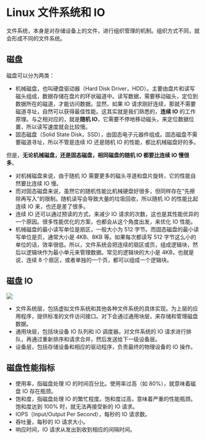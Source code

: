 # Linux 文件系统和 IO

文件系统，本身是对存储设备上的文件，进行组织管理的机制。组织方式不同，就会形成不同的文件系统。

## 磁盘

磁盘可以分为两类：

- 机械磁盘，也叫硬盘驱动器（Hard Disk Driver，HDD）。主要由盘片和读写磁头组成，数据存储在盘片的环状磁道中。读写数据，需要移动磁头，定位到数据所在的磁道，才能访问数据。显然，如果 IO 请求刚好连续，那就不需要磁道寻址，自然可以获得最佳性能。这其实就是我们熟悉的，**连续 IO** 的工作原理。与之相对应的，就是**随机 IO**，它需要不停地移动磁头，来定位数据位置，所以读写速度就会比较慢。
- 固态磁盘（Solid State Disk，SSD），由固态电子元器件组成。固态磁盘不需要磁道寻址，所以不管是连续 IO 还是随机 IO 的性能，都比机械磁盘好的多。

但是，**无论机械磁盘，还是固态磁盘，相同磁盘的随机 IO 都要比连续 IO 慢很多**。

- 对机械磁盘来说，由于随机 IO 需要更多的磁头寻道和盘片旋转，它的性能自然要比连续 IO 慢。
- 而对固态磁盘来说，虽然它的随机性能比机械硬盘好很多，但同样存在“先擦除再写入”的限制。随机读写会导致大量的垃圾回收，所以随机 IO 的性能比起连续 IO 来，也还是差了很多。
- 连续 IO 还可以通过预读的方式，来减少 IO 请求的次数，这也是其性能优异的一个原因。很多性能优化的方案，也都会从这个角度出发，来优化 IO 性能。
- 机械磁盘的最小读写单位是扇区，一般大小为 512 字节。而固态磁盘的最小读写单位是页，通常大小是 4KB、8KB 等。如果每次都读写 512 字节这么小的单位的话，效率很低。所以，文件系统会把连续的扇区或页，组成逻辑块，然后以逻辑块作为最小单元来管理数据。常见的逻辑块的大小是 4KB，也就是说，连续 8 个扇区，或者单独的一个页，都可以组成一个逻辑块。

## 磁盘 IO

![](linux-storage-stack.png)

- 文件系统层，包括虚拟文件系统和其他各种文件系统的具体实现。为上层的应用程序，提供标准的文件访问接口。对下会通过通用块层，来存储和管理磁盘数据。
- 通用块层，包括块设备 IO 队列和 IO 调度器。对文件系统的 IO 请求进行排队，再通过重新排序和请求合并，然后发送给下一级设备层。
- 设备层，包括存储设备和相应的驱动程序，负责最终的物理设备的 IO 操作。

## 磁盘性能指标

- 使用率，指磁盘处理 IO 的时间百分比。使用率过高（如 80%），就意味着磁盘 IO 存在瓶颈。
- 饱和度，指磁盘处理 IO 的繁忙程度。饱和度过高，意味着严重的性能瓶颈。饱和度达到 100% 时，就无法再接受新的 IO 请求。
- IOPS（Input/Output Per Second），每秒的 IO 请求数。
- 吞吐量，每秒的 IO 请求大小。
- 响应时间，IO 请求从发出到收到相应的间隔时间。
